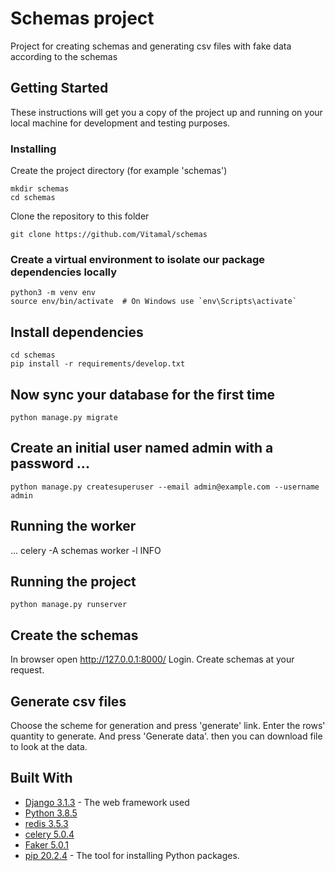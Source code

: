 # Schemas project

Project for creating schemas and generating csv files with fake data according to the schemas  

## Getting Started

These instructions will get you a copy of the project up and running on your local machine for development and testing purposes.

### Installing

Create the project directory (for example 'schemas')
```
mkdir schemas
cd schemas
```

Clone the repository to this folder

```
git clone https://github.com/Vitamal/schemas
```

### Create a virtual environment to isolate our package dependencies locally
```
python3 -m venv env
source env/bin/activate  # On Windows use `env\Scripts\activate`
```

## Install dependencies

```
cd schemas
pip install -r requirements/develop.txt
```

## Now sync your database for the first time
```
python manage.py migrate
```
## Create an initial user named admin with a password ...

```
python manage.py createsuperuser --email admin@example.com --username admin
```

## Running the worker

...  celery -A schemas worker -l INFO

## Running the project

```
python manage.py runserver
```

## Create the schemas
In browser open http://127.0.0.1:8000/ 
Login.
Create schemas at your request.

## Generate csv files
Choose the scheme for generation and press 'generate' link.
Enter the rows' quantity to generate.
And press 'Generate data'.
then you can download file to look at the data.

## Built With

* [Django 3.1.3](https://pypi.org/project/Django/) - The web framework used
* [Python 3.8.5 ](https://www.python.org/doc/) 
* [redis 3.5.3](https://pypi.org/project/redis/)
* [celery 5.0.4](https://pypi.org/project/celery/)  
* [Faker 5.0.1](https://pypi.org/project/Faker/)
* [pip 20.2.4](https://pypi.org/project/pip/) - The tool for installing Python packages.
